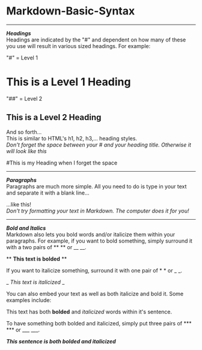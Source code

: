 # Markdown-Basic-Syntax
___
***Headings***  
Headings are indicated by the "#" and dependent on how many of these you use will result in various sized headings. For example:  

"#" = Level 1 
# This is a Level 1 Heading 
"##" = Level 2 
## This is a Level 2 Heading 
And so forth...  
This is similar to HTML's h1, h2, h3,... heading styles.  
*Don't forget the space between your # and your heading title. Otherwise it will look like this*  

#This is my Heading when I forget the space  
___
***Paragraphs***  
Paragraphs are much more simple. All you need to do is type in your text and separate it with a blank line...

...like this!  
*Don't try formatting your text in Markdown. The computer does it for you!*  
___
***Bold and Italics***  
Markdown also lets you bold words and/or italicize them within your paragraphs. For example, if you want to bold something, simply surround it with a two pairs of ** ** or __ __.  

**
__This text is bolded__
**  

If you want to italicize something, surround it with one pair of * * or _ _.  

_
*This text is italicized*
_  

You can also embed your text as well as both italicize and bold it. Some examples include:  

This text has both **bolded** and *italicized* words within it's sentence. 

To have something both bolded and italicized, simply put three pairs of *** *** or ___ ___.


***This sentence is both bolded and italicized***
